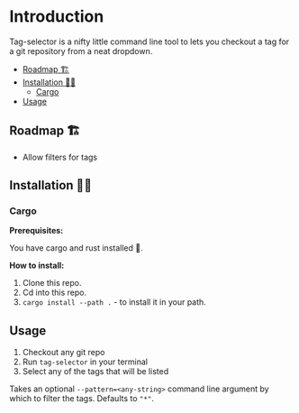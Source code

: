 # Introduction <!-- omit from toc -->

Tag-selector is a nifty little command line tool to lets you checkout a tag for a git repository from a neat dropdown.

- [Roadmap 🏗️](#roadmap-️)
- [Installation 🧑‍🔧](#installation-)
  - [Cargo](#cargo)
- [Usage](#usage)

## Roadmap 🏗️

- Allow filters for tags

## Installation 🧑‍🔧

### Cargo

**Prerequisites:**

You have cargo and rust installed 🦀.

**How to install:**

1. Clone this repo.
2. Cd into this repo.
3. `cargo install --path .` - to install it in your path.

## Usage

1. Checkout any git repo
2. Run `tag-selector` in your terminal
3. Select any of the tags that will be listed

Takes an optional `--pattern=<any-string>` command line argument by which to filter the tags. Defaults to `"*"`.
